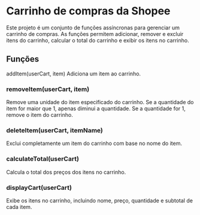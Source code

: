 # Carrinho de compras da Shopee

Este projeto é um conjunto de funções assíncronas para gerenciar um carrinho de compras. As funções permitem adicionar, remover e excluir itens do carrinho, calcular o total do carrinho e exibir os itens no carrinho.

## Funções
addItem(userCart, item)
Adiciona um item ao carrinho.

### removeItem(userCart, item)
Remove uma unidade do item especificado do carrinho. Se a quantidade do item for maior que 1, apenas diminui a quantidade. Se a quantidade for 1, remove o item do carrinho.

### deleteItem(userCart, itemName)
Exclui completamente um item do carrinho com base no nome do item.

### calculateTotal(userCart)
Calcula o total dos preços dos itens no carrinho.

### displayCart(userCart)
Exibe os itens no carrinho, incluindo nome, preço, quantidade e subtotal de cada item.